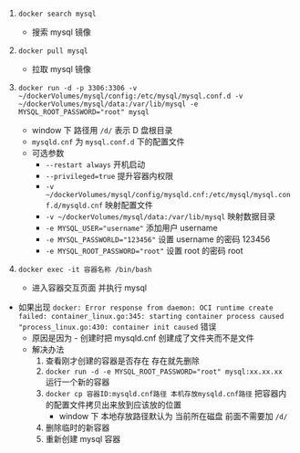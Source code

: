 1. `docker search mysql` 
    + 搜索 mysql 镜像
2. `docker pull mysql` 
    + 拉取 mysql 镜像
3. `docker run -d -p 3306:3306 -v ~/dockerVolumes/mysql/config:/etc/mysql/mysql.conf.d -v ~/dockerVolumes/mysql/data:/var/lib/mysql -e MYSQL_ROOT_PASSWORD="root" mysql`
    * window 下 路径用 `/d/` 表示 D 盘根目录
    * `mysqld.cnf` 为 `mysql.conf.d` 下的配置文件
    * 可选参数
        * `--restart always` 开机启动
        * `--privileged=true` 提升容器内权限
        * `-v ~/dockerVolumes/mysql/config/mysqld.cnf:/etc/mysql/mysql.conf.d/mysqld.cnf` 映射配置文件
        * `-v ~/dockerVolumes/mysql/data:/var/lib/mysql` 映射数据目录
        * `-e MYSQL_USER="username"` 添加用户 username
        * `-e MYSQL_PASSWORLD="123456"` 设置 username 的密码 123456
        * `-e MYSQL_ROOT_PASSWORD="root"` 设置 root 的密码 root

4. `docker exec -it 容器名称 /bin/bash` 
    + 进入容器交互页面 并执行 mysql

* 如果出现 `docker: Error response from daemon: OCI runtime create failed: container_linux.go:345: starting container process caused "process_linux.go:430: container init caused` 错误
    * 原因是因为 - 创建时把 mysqld.cnf 创建成了文件夹而不是文件
    * 解决办法
        1. 查看刚才创建的容器是否存在 存在就先删除
        2. `docker run -d -e MYSQL_ROOT_PASSWORD="root" mysql:xx.xx.xx` 运行一个新的容器
        3. `docker cp 容器ID:mysqld.cnf路径 本机存放mysqld.cnf路径` 把容器内的配置文件拷贝出来放到应该放的位置
            * window 下 本地存放路径默认为 当前所在磁盘 前面不需要加 `/d/`
        4. 删除临时的新容器
        5. 重新创建 mysql 容器